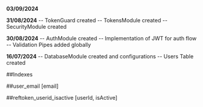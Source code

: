 **03/09/2024**

**31/08/2024**
-- TokenGuard created
-- TokensModule created
-- SecurityModule created

**30/08/2024**
-- AuthModule created
-- Implementation of JWT for auth flow
-- Validation Pipes added globally

**16/07/2024**
-- DatabaseModule created and configurations
-- Users Table created

##Indexes

##user_email [email]

##reftoken_userid_isactive [userId, isActive]
